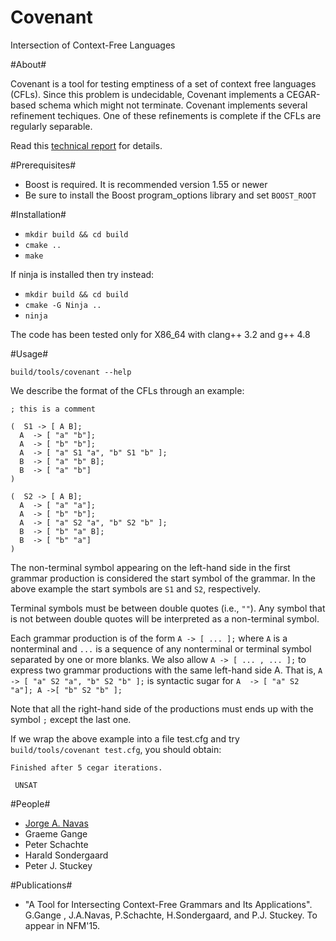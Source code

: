 # Covenant #

Intersection of Context-Free Languages

#About#

Covenant is a tool for testing emptiness of a set of context free
languages (CFLs). Since this problem is undecidable, Covenant
implements a CEGAR-based schema which might not terminate. Covenant
implements several refinement techiques. One of these refinements is
complete if the CFLs are regularly separable.

Read this [technical report](http://arxiv.org/abs/1411.5131) for details.

#Prerequisites#

- Boost is required. It is recommended version 1.55 or newer
- Be sure to install the Boost program_options library and set `BOOST_ROOT`

#Installation#

- `mkdir build && cd build`
- `cmake ..`
- `make`

If ninja is installed then try instead:

- `mkdir build && cd build`
- `cmake -G Ninja ..`
- `ninja`

The code has been tested only for X86_64 with clang++ 3.2 and g++ 4.8

#Usage#

`build/tools/covenant --help` 

We describe the format of the CFLs through an example:

    ; this is a comment

    (  S1 -> [ A B]; 
      A  -> [ "a" "b"]; 
      A  -> [ "b" "b"]; 
      A  -> [ "a" S1 "a", "b" S1 "b" ]; 
      B  -> [ "a" "b" B]; 
      B  -> [ "a" "b"]  
    )
    
    (  S2 -> [ A B]; 
      A  -> [ "a" "a"]; 
      A  -> [ "b" "b"]; 
      A  -> [ "a" S2 "a", "b" S2 "b" ]; 
      B  -> [ "b" "a" B];
      B  -> [ "b" "a"]  
    )  

The non-terminal symbol appearing on the left-hand side in the first
grammar production is considered the start symbol of the grammar. In
the above example the start symbols are `S1` and `S2`, respectively.

Terminal symbols must be between double quotes (i.e.,
`""`). Any symbol that is not between double quotes will be
interpreted as a non-terminal symbol.

Each grammar production is of the form `A -> [ ... ];` where `A` is a nonterminal 
and `...` is a sequence of any nonterminal or terminal symbol separated by one or 
more blanks. We also allow `A -> [ ... , ... ];` to express two grammar
productions with the same left-hand side A. That is,  `A  -> [ "a" S2 "a", "b" S2 "b" ];` 
is syntactic sugar for `A  -> [ "a" S2 "a"]; A ->[ "b" S2 "b" ];`
 
Note that all the right-hand side of the productions must ends up with the symbol `;`
except the last one.

If we wrap the above example into a file test.cfg and try
`build/tools/covenant test.cfg`, you should obtain:

`Finished after 5 cegar iterations.`   

` UNSAT`

#People#

* [Jorge A. Navas](http://ti.arc.nasa.gov/profile/jorge/)
* Graeme Gange
* Peter Schachte
* Harald Sondergaard
* Peter J. Stuckey

#Publications#

- "A Tool for Intersecting Context-Free Grammars and Its Applications". G.Gange , J.A.Navas, P.Schachte, H.Sondergaard, and P.J. Stuckey. To appear in NFM'15.